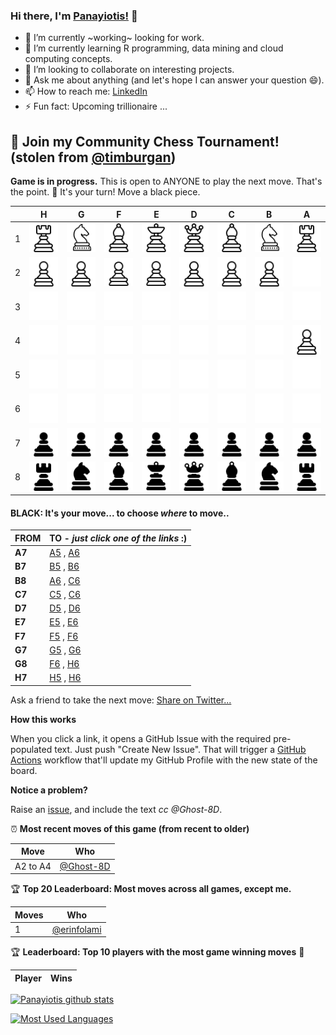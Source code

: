
### Hi there, I'm [Panayiotis!](https://panayiotisleon1.wixsite.com/eportfolio) 👋

- 🔭 I’m currently ~working~ looking for work. 
- 🌱 I’m currently learning R programming, data mining and cloud computing concepts.
- 👯 I’m looking to collaborate on interesting projects.
- 💬 Ask me about anything (and let's hope I can answer your question 😄).
- 📫 How to reach me: [LinkedIn](https://www.linkedin.com/in/panayiotis-leon/)
- ⚡ Fun fact: Upcoming trillionaire ...


## :game_die: Join my Community Chess Tournament! (stolen from [@timburgan](https://github.com/timburgan/timburgan))



**Game is in progress.** This is open to ANYONE to play the next move. That's the point. :wave:  It's your turn! Move a black piece.

|   | H | G | F | E | D | C | B | A |
| - | - | - | - | - | - | - | - | - |
| 1 | ![](https://raw.githubusercontent.com/Ghost-8D/Ghost-8D/master/chess_images/R.png) | ![](https://raw.githubusercontent.com/Ghost-8D/Ghost-8D/master/chess_images/N.png) | ![](https://raw.githubusercontent.com/Ghost-8D/Ghost-8D/master/chess_images/B.png) | ![](https://raw.githubusercontent.com/Ghost-8D/Ghost-8D/master/chess_images/K.png) | ![](https://raw.githubusercontent.com/Ghost-8D/Ghost-8D/master/chess_images/Q.png) | ![](https://raw.githubusercontent.com/Ghost-8D/Ghost-8D/master/chess_images/B.png) | ![](https://raw.githubusercontent.com/Ghost-8D/Ghost-8D/master/chess_images/N.png) | ![](https://raw.githubusercontent.com/Ghost-8D/Ghost-8D/master/chess_images/R.png) |
| 2 | ![](https://raw.githubusercontent.com/Ghost-8D/Ghost-8D/master/chess_images/P.png) | ![](https://raw.githubusercontent.com/Ghost-8D/Ghost-8D/master/chess_images/P.png) | ![](https://raw.githubusercontent.com/Ghost-8D/Ghost-8D/master/chess_images/P.png) | ![](https://raw.githubusercontent.com/Ghost-8D/Ghost-8D/master/chess_images/P.png) | ![](https://raw.githubusercontent.com/Ghost-8D/Ghost-8D/master/chess_images/P.png) | ![](https://raw.githubusercontent.com/Ghost-8D/Ghost-8D/master/chess_images/P.png) | ![](https://raw.githubusercontent.com/Ghost-8D/Ghost-8D/master/chess_images/P.png) | ![](https://raw.githubusercontent.com/Ghost-8D/Ghost-8D/master/chess_images/blank.png) |
| 3 | ![](https://raw.githubusercontent.com/Ghost-8D/Ghost-8D/master/chess_images/blank.png) | ![](https://raw.githubusercontent.com/Ghost-8D/Ghost-8D/master/chess_images/blank.png) | ![](https://raw.githubusercontent.com/Ghost-8D/Ghost-8D/master/chess_images/blank.png) | ![](https://raw.githubusercontent.com/Ghost-8D/Ghost-8D/master/chess_images/blank.png) | ![](https://raw.githubusercontent.com/Ghost-8D/Ghost-8D/master/chess_images/blank.png) | ![](https://raw.githubusercontent.com/Ghost-8D/Ghost-8D/master/chess_images/blank.png) | ![](https://raw.githubusercontent.com/Ghost-8D/Ghost-8D/master/chess_images/blank.png) | ![](https://raw.githubusercontent.com/Ghost-8D/Ghost-8D/master/chess_images/blank.png) |
| 4 | ![](https://raw.githubusercontent.com/Ghost-8D/Ghost-8D/master/chess_images/blank.png) | ![](https://raw.githubusercontent.com/Ghost-8D/Ghost-8D/master/chess_images/blank.png) | ![](https://raw.githubusercontent.com/Ghost-8D/Ghost-8D/master/chess_images/blank.png) | ![](https://raw.githubusercontent.com/Ghost-8D/Ghost-8D/master/chess_images/blank.png) | ![](https://raw.githubusercontent.com/Ghost-8D/Ghost-8D/master/chess_images/blank.png) | ![](https://raw.githubusercontent.com/Ghost-8D/Ghost-8D/master/chess_images/blank.png) | ![](https://raw.githubusercontent.com/Ghost-8D/Ghost-8D/master/chess_images/blank.png) | ![](https://raw.githubusercontent.com/Ghost-8D/Ghost-8D/master/chess_images/P.png) |
| 5 | ![](https://raw.githubusercontent.com/Ghost-8D/Ghost-8D/master/chess_images/blank.png) | ![](https://raw.githubusercontent.com/Ghost-8D/Ghost-8D/master/chess_images/blank.png) | ![](https://raw.githubusercontent.com/Ghost-8D/Ghost-8D/master/chess_images/blank.png) | ![](https://raw.githubusercontent.com/Ghost-8D/Ghost-8D/master/chess_images/blank.png) | ![](https://raw.githubusercontent.com/Ghost-8D/Ghost-8D/master/chess_images/blank.png) | ![](https://raw.githubusercontent.com/Ghost-8D/Ghost-8D/master/chess_images/blank.png) | ![](https://raw.githubusercontent.com/Ghost-8D/Ghost-8D/master/chess_images/blank.png) | ![](https://raw.githubusercontent.com/Ghost-8D/Ghost-8D/master/chess_images/blank.png) |
| 6 | ![](https://raw.githubusercontent.com/Ghost-8D/Ghost-8D/master/chess_images/blank.png) | ![](https://raw.githubusercontent.com/Ghost-8D/Ghost-8D/master/chess_images/blank.png) | ![](https://raw.githubusercontent.com/Ghost-8D/Ghost-8D/master/chess_images/blank.png) | ![](https://raw.githubusercontent.com/Ghost-8D/Ghost-8D/master/chess_images/blank.png) | ![](https://raw.githubusercontent.com/Ghost-8D/Ghost-8D/master/chess_images/blank.png) | ![](https://raw.githubusercontent.com/Ghost-8D/Ghost-8D/master/chess_images/blank.png) | ![](https://raw.githubusercontent.com/Ghost-8D/Ghost-8D/master/chess_images/blank.png) | ![](https://raw.githubusercontent.com/Ghost-8D/Ghost-8D/master/chess_images/blank.png) |
| 7 | ![](https://raw.githubusercontent.com/Ghost-8D/Ghost-8D/master/chess_images/p.png) | ![](https://raw.githubusercontent.com/Ghost-8D/Ghost-8D/master/chess_images/p.png) | ![](https://raw.githubusercontent.com/Ghost-8D/Ghost-8D/master/chess_images/p.png) | ![](https://raw.githubusercontent.com/Ghost-8D/Ghost-8D/master/chess_images/p.png) | ![](https://raw.githubusercontent.com/Ghost-8D/Ghost-8D/master/chess_images/p.png) | ![](https://raw.githubusercontent.com/Ghost-8D/Ghost-8D/master/chess_images/p.png) | ![](https://raw.githubusercontent.com/Ghost-8D/Ghost-8D/master/chess_images/p.png) | ![](https://raw.githubusercontent.com/Ghost-8D/Ghost-8D/master/chess_images/p.png) |
| 8 | ![](https://raw.githubusercontent.com/Ghost-8D/Ghost-8D/master/chess_images/r.png) | ![](https://raw.githubusercontent.com/Ghost-8D/Ghost-8D/master/chess_images/n.png) | ![](https://raw.githubusercontent.com/Ghost-8D/Ghost-8D/master/chess_images/b.png) | ![](https://raw.githubusercontent.com/Ghost-8D/Ghost-8D/master/chess_images/k.png) | ![](https://raw.githubusercontent.com/Ghost-8D/Ghost-8D/master/chess_images/q.png) | ![](https://raw.githubusercontent.com/Ghost-8D/Ghost-8D/master/chess_images/b.png) | ![](https://raw.githubusercontent.com/Ghost-8D/Ghost-8D/master/chess_images/n.png) | ![](https://raw.githubusercontent.com/Ghost-8D/Ghost-8D/master/chess_images/r.png) |

#### **BLACK:** It's your move... to choose _where_ to move..

| FROM | TO - _just click one of the links_ :) |
| ---- | -- |
| **A7** | [A5](https://github.com/Ghost-8D/Ghost-8D/issues/new?title=chess%7Cmove%7Ca7a5%7C43&body=Just+push+%27Submit+new+issue%27.+You+don%27t+need+to+do+anything+else.) , [A6](https://github.com/Ghost-8D/Ghost-8D/issues/new?title=chess%7Cmove%7Ca7a6%7C43&body=Just+push+%27Submit+new+issue%27.+You+don%27t+need+to+do+anything+else.) |
| **B7** | [B5](https://github.com/Ghost-8D/Ghost-8D/issues/new?title=chess%7Cmove%7Cb7b5%7C43&body=Just+push+%27Submit+new+issue%27.+You+don%27t+need+to+do+anything+else.) , [B6](https://github.com/Ghost-8D/Ghost-8D/issues/new?title=chess%7Cmove%7Cb7b6%7C43&body=Just+push+%27Submit+new+issue%27.+You+don%27t+need+to+do+anything+else.) |
| **B8** | [A6](https://github.com/Ghost-8D/Ghost-8D/issues/new?title=chess%7Cmove%7Cb8a6%7C43&body=Just+push+%27Submit+new+issue%27.+You+don%27t+need+to+do+anything+else.) , [C6](https://github.com/Ghost-8D/Ghost-8D/issues/new?title=chess%7Cmove%7Cb8c6%7C43&body=Just+push+%27Submit+new+issue%27.+You+don%27t+need+to+do+anything+else.) |
| **C7** | [C5](https://github.com/Ghost-8D/Ghost-8D/issues/new?title=chess%7Cmove%7Cc7c5%7C43&body=Just+push+%27Submit+new+issue%27.+You+don%27t+need+to+do+anything+else.) , [C6](https://github.com/Ghost-8D/Ghost-8D/issues/new?title=chess%7Cmove%7Cc7c6%7C43&body=Just+push+%27Submit+new+issue%27.+You+don%27t+need+to+do+anything+else.) |
| **D7** | [D5](https://github.com/Ghost-8D/Ghost-8D/issues/new?title=chess%7Cmove%7Cd7d5%7C43&body=Just+push+%27Submit+new+issue%27.+You+don%27t+need+to+do+anything+else.) , [D6](https://github.com/Ghost-8D/Ghost-8D/issues/new?title=chess%7Cmove%7Cd7d6%7C43&body=Just+push+%27Submit+new+issue%27.+You+don%27t+need+to+do+anything+else.) |
| **E7** | [E5](https://github.com/Ghost-8D/Ghost-8D/issues/new?title=chess%7Cmove%7Ce7e5%7C43&body=Just+push+%27Submit+new+issue%27.+You+don%27t+need+to+do+anything+else.) , [E6](https://github.com/Ghost-8D/Ghost-8D/issues/new?title=chess%7Cmove%7Ce7e6%7C43&body=Just+push+%27Submit+new+issue%27.+You+don%27t+need+to+do+anything+else.) |
| **F7** | [F5](https://github.com/Ghost-8D/Ghost-8D/issues/new?title=chess%7Cmove%7Cf7f5%7C43&body=Just+push+%27Submit+new+issue%27.+You+don%27t+need+to+do+anything+else.) , [F6](https://github.com/Ghost-8D/Ghost-8D/issues/new?title=chess%7Cmove%7Cf7f6%7C43&body=Just+push+%27Submit+new+issue%27.+You+don%27t+need+to+do+anything+else.) |
| **G7** | [G5](https://github.com/Ghost-8D/Ghost-8D/issues/new?title=chess%7Cmove%7Cg7g5%7C43&body=Just+push+%27Submit+new+issue%27.+You+don%27t+need+to+do+anything+else.) , [G6](https://github.com/Ghost-8D/Ghost-8D/issues/new?title=chess%7Cmove%7Cg7g6%7C43&body=Just+push+%27Submit+new+issue%27.+You+don%27t+need+to+do+anything+else.) |
| **G8** | [F6](https://github.com/Ghost-8D/Ghost-8D/issues/new?title=chess%7Cmove%7Cg8f6%7C43&body=Just+push+%27Submit+new+issue%27.+You+don%27t+need+to+do+anything+else.) , [H6](https://github.com/Ghost-8D/Ghost-8D/issues/new?title=chess%7Cmove%7Cg8h6%7C43&body=Just+push+%27Submit+new+issue%27.+You+don%27t+need+to+do+anything+else.) |
| **H7** | [H5](https://github.com/Ghost-8D/Ghost-8D/issues/new?title=chess%7Cmove%7Ch7h5%7C43&body=Just+push+%27Submit+new+issue%27.+You+don%27t+need+to+do+anything+else.) , [H6](https://github.com/Ghost-8D/Ghost-8D/issues/new?title=chess%7Cmove%7Ch7h6%7C43&body=Just+push+%27Submit+new+issue%27.+You+don%27t+need+to+do+anything+else.) |

Ask a friend to take the next move: [Share on Twitter...](https://twitter.com/share?text=I'm+playing+chess+on+a+GitHub+Profile+Readme!+Can+you+please+take+the+next+move+at+https://github.com/Ghost-8D)

**How this works**

When you click a link, it opens a GitHub Issue with the required pre-populated text. Just push "Create New Issue". That will trigger a [GitHub Actions](https://github.blog/2020-07-03-github-action-hero-casey-lee/#getting-started-with-github-actions) workflow that'll update my GitHub Profile  with the new state of the board.

**Notice a problem?**

Raise an [issue](https://github.com/Ghost-8D/Ghost-8D/issues), and include the text _cc @Ghost-8D_.

:alarm_clock: **Most recent moves of this game (from recent to older)**

| Move  | Who |
| ----- | --- |
| A2 to A4 | [@Ghost-8D](https://github.com/Ghost-8D) |

:trophy: **Top 20 Leaderboard: Most moves across all games, except me.**

| Moves | Who |
| ----- | --- |
| 1 | [@erinfolami](https://github.com/erinfolami) |

:trophy: **Leaderboard: Top 10 players with the most game winning moves** :1st_place_medal:

| Player | Wins |
| ------ | ---- |

 [![Panayiotis github stats](https://github-readme-stats.vercel.app/api?username=Ghost-8D&count_private=true&show_icons=true&title_color=00b3b3&text_color=00e6e6&icon_color=008080&bg_color=00284d)](https://github.com/anuraghazra/github-readme-stats) 

 [![Most Used Languages](https://github-readme-stats.vercel.app/api/top-langs/?username=Ghost-8D&title_color=00b3b3&text_color=00e6e6&icon_color=008080&bg_color=00284d)](https://github.com/anuraghazra/github-readme-stats) 
